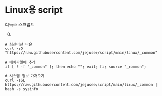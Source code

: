 # Linux용 script
리눅스 스크립트

0. 
```
# 최신버전 다운
curl -sO "https://raw.githubusercontent.com/jejusee/script/main/linux/_common"

# 배치파일에 추가
if [ ! -f "_common" ]; then echo ""; exit; fi; source "_common";
```
  
```
# 시스템 정보 가져오기
curl -sSL https://raw.githubusercontent.com/jejusee/script/main/linux/_common | bash -s sysinfo
```
